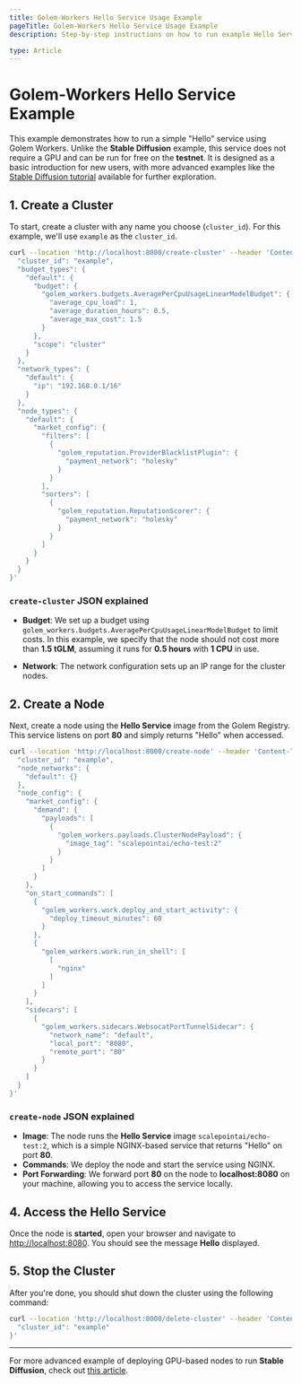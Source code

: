 ```yaml
---
title: Golem-Workers Hello Service Usage Example
pageTitle: Golem-Workers Hello Service Usage Example
description: Step-by-step instructions on how to run example Hello Service with Golem-Workers

type: Article
---
```


# Golem-Workers Hello Service Example

This example demonstrates how to run a simple "Hello" service using Golem Workers. 
Unlike the **Stable Diffusion** example, this service does not require a GPU and can be run for free on the **testnet**. 
It is designed as a basic introduction for new users, with more advanced examples like 
the [Stable Diffusion tutorial](/docs/creators/golem-workers/sd-example) available for further exploration.

## 1. Create a Cluster

To start, create a cluster with any name you choose (`cluster_id`). For this example, we'll use `example` as the `cluster_id`.

```bash
curl --location 'http://localhost:8000/create-cluster' --header 'Content-Type: application/json' --data '{
  "cluster_id": "example",
  "budget_types": {
    "default": {
      "budget": {
        "golem_workers.budgets.AveragePerCpuUsageLinearModelBudget": {
          "average_cpu_load": 1,
          "average_duration_hours": 0.5,
          "average_max_cost": 1.5
        }
      },
      "scope": "cluster"
    }
  },
  "network_types": {
    "default": {
      "ip": "192.168.0.1/16"
    }
  },
  "node_types": {
    "default": {
      "market_config": {
        "filters": [
          {
            "golem_reputation.ProviderBlacklistPlugin": {
              "payment_network": "holesky"
            }
          }
        ],
        "sorters": [
          {
            "golem_reputation.ReputationScorer": {
              "payment_network": "holesky"
            }
          }
        ]
      }
    }
  }
}'
```

### `create-cluster` JSON explained

- **Budget**: We set up a budget using `golem_workers.budgets.AveragePerCpuUsageLinearModelBudget` to limit costs.
In this example, we specify that the node should not cost more than **1.5 tGLM**,
assuming it runs for **0.5 hours** with **1 CPU** in use.

- **Network**: The network configuration sets up an IP range for the cluster nodes.

## 2. Create a Node

Next, create a node using the **Hello Service** image from the Golem Registry. 
This service listens on port **80** and simply returns "Hello" when accessed.

```bash
curl --location 'http://localhost:8000/create-node' --header 'Content-Type: application/json' --data '{
  "cluster_id": "example",
  "node_networks": {
    "default": {}
  },
  "node_config": {
    "market_config": {
      "demand": {
        "payloads": [
          {
            "golem_workers.payloads.ClusterNodePayload": {
              "image_tag": "scalepointai/echo-test:2"
            }
          }
        ]
      }
    },
    "on_start_commands": [
      {
        "golem_workers.work.deploy_and_start_activity": {
          "deploy_timeout_minutes": 60
        }
      },
      {
        "golem_workers.work.run_in_shell": [
          [
            "nginx"
          ]
        ]
      }
    ],
    "sidecars": [
      {
        "golem_workers.sidecars.WebsocatPortTunnelSidecar": {
          "network_name": "default",
          "local_port": "8080",
          "remote_port": "80"
        }
      }
    ]
  }
}'
```

### `create-node` JSON explained

- **Image**: The node runs the **Hello Service** image `scalepointai/echo-test:2`,
which is a simple NGINX-based service that returns "Hello" on port **80**.
- **Commands**: We deploy the node and start the service using NGINX.
- **Port Forwarding**: We forward port **80** on the node to **localhost:8080** on your machine,
allowing you to access the service locally.

## 4. Access the Hello Service

Once the node is **started**, open your browser and navigate to [http://localhost:8080](http://localhost:8080).
You should see the message **Hello** displayed.

## 5. Stop the Cluster

After you're done, you should shut down the cluster using the following command:

```bash
curl --location 'http://localhost:8000/delete-cluster' --header 'Content-Type: application/json' --data '{
  "cluster_id": "example"
}'
```

---

For more advanced example of deploying GPU-based nodes to run **Stable Diffusion**, 
check out [this article](/docs/creators/golem-workers/stable-diffusion-example).
